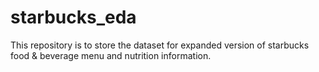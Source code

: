 # starbucks_eda

This repository is to store the dataset for expanded version of starbucks food & beverage menu and nutrition information.
